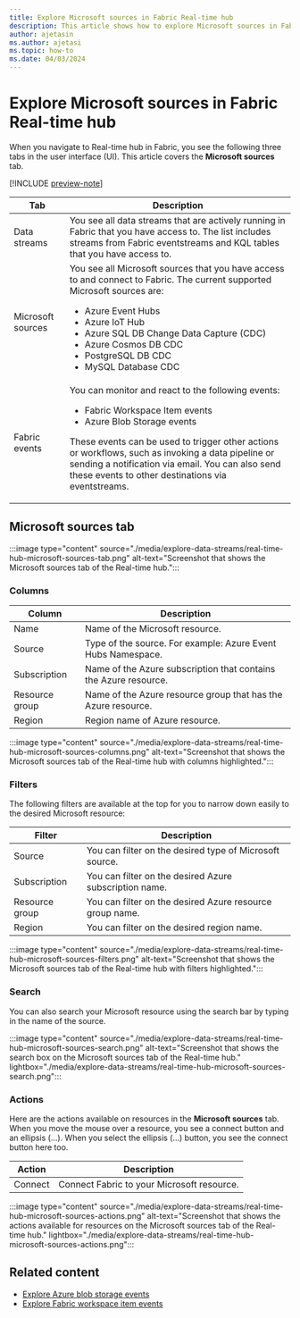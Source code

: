 ```yaml
---
title: Explore Microsoft sources in Fabric Real-time hub
description: This article shows how to explore Microsoft sources in Fabric Real-time hub. It provides details on the Microsoft sources tab in the Real-time hub user interface.
author: ajetasin
ms.author: ajetasi
ms.topic: how-to
ms.date: 04/03/2024
---
```


# Explore Microsoft sources in Fabric Real-time hub
When you navigate to Real-time hub in Fabric, you see the following three tabs in the user interface (UI). This article covers the **Microsoft sources** tab. 

[!INCLUDE [preview-note](./includes/preview-note.md)]

| Tab | Description |
| --- | ----------- | 
| Data streams | You see all data streams that are actively running in Fabric that you have access to. The list includes streams from Fabric eventstreams and KQL tables that you have access to. | 
| Microsoft sources | You see all Microsoft sources that you have access to and connect to Fabric. The current supported Microsoft sources are: <ul><li>Azure Event Hubs</li><li>Azure IoT Hub</li><li>Azure SQL DB Change Data Capture (CDC)</li><li>Azure Cosmos DB CDC</li><li>PostgreSQL DB CDC</li><li>MySQL Database CDC</li></ul> |
| Fabric events | You can monitor and react to the following events: <ul><li>Fabric Workspace Item events</li><li>Azure Blob Storage events</li></ul><p>These events can be used to trigger other actions or workflows, such as invoking a data pipeline or sending a notification via email. You can also send these events to other destinations via eventstreams.</p> |


## Microsoft sources tab

:::image type="content" source="./media/explore-data-streams/real-time-hub-microsoft-sources-tab.png" alt-text="Screenshot that shows the Microsoft sources tab of the Real-time hub.":::

### Columns

| Column | Description | 
| ------ | ----------- | 
| Name | Name of the Microsoft resource. |
| Source | Type of the source. For example: Azure Event Hubs Namespace. |
| Subscription | Name of the Azure subscription that contains the Azure resource. |
| Resource group | Name of the Azure resource group that has the Azure resource. | 
| Region | Region name of Azure resource. |

:::image type="content" source="./media/explore-data-streams/real-time-hub-microsoft-sources-columns.png" alt-text="Screenshot that shows the Microsoft sources tab of the Real-time hub with columns highlighted.":::

### Filters
The following filters are available at the top for you to narrow down easily to the desired Microsoft resource: 

| Filter | Description | 
| ------ | ----------- | 
| Source | You can filter on the desired type of Microsoft source. |
| Subscription |  You can filter on the desired Azure subscription name. |
| Resource group | You can filter on the desired Azure resource group name. |
| Region | You can filter on the desired region name. |

:::image type="content" source="./media/explore-data-streams/real-time-hub-microsoft-sources-filters.png" alt-text="Screenshot that shows the Microsoft sources tab of the Real-time hub with filters highlighted.":::

### Search
You can also search your Microsoft resource using the search bar by typing in the name of the source. 

:::image type="content" source="./media/explore-data-streams/real-time-hub-microsoft-sources-search.png" alt-text="Screenshot that shows the search box on the Microsoft sources tab of the Real-time hub." lightbox="./media/explore-data-streams/real-time-hub-microsoft-sources-search.png":::

### Actions
Here are the actions available on resources in the **Microsoft sources** tab. When you move the mouse over a resource, you see a connect button and an ellipsis (...). When you select the ellipsis (...) button, you see the connect button here too.

| Action | Description |
| ------ | ----------- | 
| Connect | Connect Fabric to your Microsoft resource. |

:::image type="content" source="./media/explore-data-streams/real-time-hub-microsoft-sources-actions.png" alt-text="Screenshot that shows the actions available for resources on the Microsoft sources tab of the Real-time hub." lightbox="./media/explore-data-streams/real-time-hub-microsoft-sources-actions.png":::


## Related content

- [Explore Azure blob storage events](get-azure-blob-storage-events.md)
- [Explore Fabric workspace item events](create-streams-fabric-workspace-item-events.md)
